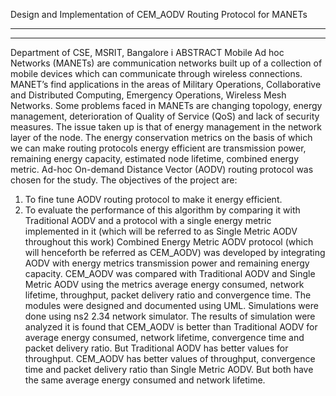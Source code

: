 Design and Implementation of CEM_AODV Routing Protocol for MANETs
__________________________________________________________________________________________
___________________________________________________________________________
Department of CSE, MSRIT, Bangalore i
ABSTRACT
Mobile Ad hoc Networks (MANETs) are communication networks built up of a collection of mobile devices which can communicate through wireless connections. MANET’s find applications in the areas of Military Operations, Collaborative and Distributed Computing, Emergency Operations, Wireless Mesh Networks. Some problems faced in MANETs are changing topology, energy management, deterioration of Quality of Service (QoS) and lack of security measures. The issue taken up is that of energy management in the network layer of the node. The energy conservation metrics on the basis of which we can make routing protocols energy efficient are transmission power, remaining energy capacity, estimated node lifetime, combined energy metric. Ad-hoc On-demand Distance Vector (AODV) routing protocol was chosen for the study. The objectives of the project are:
1. To fine tune AODV routing protocol to make it energy efficient.
2. To evaluate the performance of this algorithm by comparing it with Traditional AODV and a protocol with a single energy metric implemented in it (which will be referred to as Single Metric AODV throughout this work)
Combined Energy Metric AODV protocol (which will henceforth be referred as CEM_AODV) was developed by integrating AODV with energy metrics transmission power and remaining energy capacity. CEM_AODV was compared with Traditional AODV and Single Metric AODV using the metrics average energy consumed, network lifetime, throughput, packet delivery ratio and convergence time. The modules were designed and documented using UML.
Simulations were done using ns2 2.34 network simulator. The results of simulation were analyzed it is found that CEM_AODV is better than Traditional AODV for average energy consumed, network lifetime, convergence time and packet delivery ratio. But Traditional AODV has better values for throughput. CEM_AODV has better values of throughput, convergence time and packet delivery ratio than Single Metric AODV. But both have the same average energy consumed and network lifetime.
